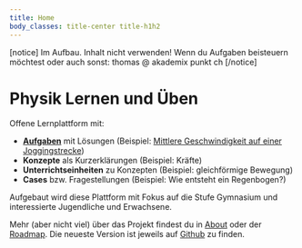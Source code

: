 ```yaml
---
title: Home
body_classes: title-center title-h1h2
---
```


[notice]
Im Aufbau. Inhalt nicht verwenden!
Wenn du Aufgaben beisteuern möchtest oder auch sonst: thomas @ akademix punkt ch
[/notice]

# Physik Lernen und Üben

Offene Lernplattform mit:
- [**Aufgaben**](../aufgaben/mechanik/bewegung/gleichfoermige_bewegung/) mit Lösungen (Beispiel: [Mittlere Geschwindigkeit auf einer Joggingstrecke](../aufgaben/mechanik/bewegung/gleichfoermige_bewegung/exercise-9))
- **Konzepte** als Kurzerklärungen (Beispiel: Kräfte)
- **Unterrichtseinheiten** zu Konzepten (Beispiel: gleichförmige Bewegung)
- **Cases** bzw. Fragestellungen (Beispiel: Wie entsteht ein Regenbogen?)

Aufgebaut wird diese Plattform mit Fokus auf die Stufe Gymnasium und interessierte Jugendliche und Erwachsene.

Mehr (aber nicht viel) über das Projekt findest du in [About](../about) oder der [Roadmap](../roadmap). Die neueste Version ist jeweils auf [Github](https://github.com/ThomasBisig/akademix) zu finden.